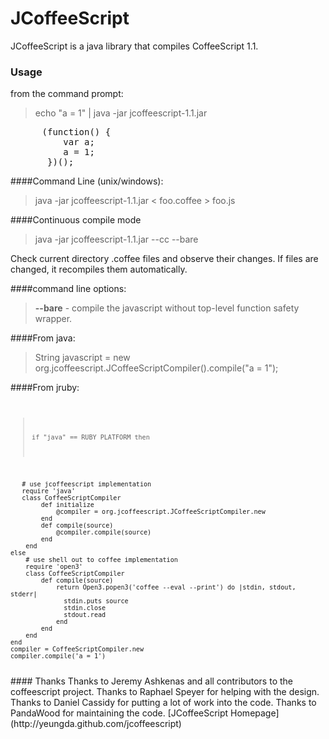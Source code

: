 # JCoffeeScript

JCoffeeScript is a java library that compiles CoffeeScript 1.1.

### Usage
from the command prompt:
>    echo "a = 1" | java -jar jcoffeescript-1.1.jar
<pre>
      (function() {
          var a;
          a = 1;
       })();
</pre>


####Command Line (unix/windows): 
>    java -jar jcoffeescript-1.1.jar < foo.coffee > foo.js

####Continuous compile mode

>    java -jar jcoffeescript-1.1.jar --cc --bare

Check current directory .coffee files and observe their changes.
If files are changed, it recompiles them automatically.


####command line options:  
>    __--bare__   - compile the javascript without top-level function safety wrapper.  

####From java:
>    String javascript = new org.jcoffeescript.JCoffeeScriptCompiler().compile("a = 1");

####From jruby:
<code>
>     if "java" == RUBY_PLATFORM then
       # use jcoffeescript implementation
       require 'java'
       class CoffeeScriptCompiler
            def initialize
                @compiler = org.jcoffeescript.JCoffeeScriptCompiler.new
            end
            def compile(source)
                @compiler.compile(source)
            end
        end
    else
        # use shell out to coffee implementation
        require 'open3'
        class CoffeeScriptCompiler
            def compile(source)
                return Open3.popen3('coffee --eval --print') do |stdin, stdout, stderr|
                  stdin.puts source
                  stdin.close
                  stdout.read
                end
            end
        end
    end
    compiler = CoffeeScriptCompiler.new
    compiler.compile('a = 1')
</code>
#### Thanks
Thanks to Jeremy Ashkenas and all contributors to the coffeescript project.    
Thanks to Raphael Speyer for helping with the design.  
Thanks to Daniel Cassidy for putting a lot of work into the code.  
Thanks to PandaWood for maintaining the code.  
[JCoffeeScript Homepage](http://yeungda.github.com/jcoffeescript)
